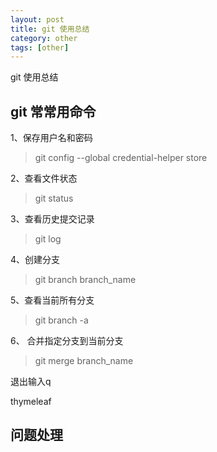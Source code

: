 ```yaml
---
layout: post
title: git 使用总结
category: other
tags: [other]
---
```


git 使用总结


## git 常常用命令
1、保存用户名和密码
> git config --global credential-helper store

2、查看文件状态
> git status 

3、查看历史提交记录
> git log

4、创建分支
> git branch branch_name

5、查看当前所有分支
> git branch -a

6、 合并指定分支到当前分支
> git merge branch_name

退出输入q





thymeleaf







## 问题处理


